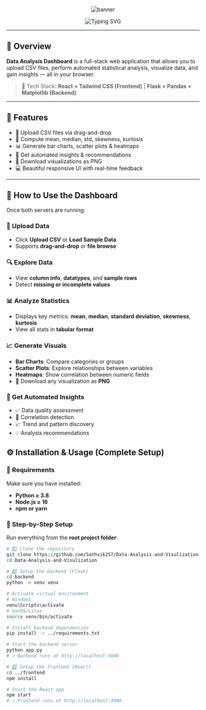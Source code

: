 <!-- Banner -->
<p align="center">
  <img src="https://capsule-render.vercel.app/api?type=waving&color=0:00E5FF,100:7F00FF&height=200&section=header&text=Data%20Analysis%20Dashboard%20📊&fontSize=42&fontAlignY=35&animation=twinkling&fontColor=fff" alt="banner"/>
</p>

<p align="center">
  <img src="https://readme-typing-svg.demolab.com?font=Fira+Code&weight=600&size=22&pause=1200&color=00E5FF&center=true&vCenter=true&width=650&lines=Analyze+CSV+Data+with+Ease;Interactive+Visualizations+%26+Automated+Insights;Built+with+React+%2B+Flask+%2B+Pandas" alt="Typing SVG" />
</p>

---

## 🧠 Overview

**Data Analysis Dashboard** is a full-stack web application that allows you to upload CSV files, perform automated statistical analysis, visualize data, and gain insights — all in your browser.

> 🧩 Tech Stack: **React + Tailwind CSS (Frontend)** | **Flask + Pandas + Matplotlib (Backend)**

---

## 🚀 Features

- 📂 Upload CSV files via drag-and-drop  
- 🧮 Compute mean, median, std, skewness, kurtosis  
- 📊 Generate bar charts, scatter plots & heatmaps  
- 🤖 Get automated insights & recommendations  
- 💾 Download visualizations as PNG  
- 💻 Beautiful responsive UI with real-time feedback  

---
## 🎯 How to Use the Dashboard

Once both servers are running:

### 🧩 Upload Data
- Click **Upload CSV** or **Load Sample Data**  
- Supports **drag-and-drop** or **file browse**

### 🔍 Explore Data
- View **column info**, **datatypes**, and **sample rows**  
- Detect **missing or incomplete values**

### 📊 Analyze Statistics
- Displays key metrics: **mean**, **median**, **standard deviation**, **skewness**, **kurtosis**  
- View all stats in **tabular format**

### 📈 Generate Visuals
- **Bar Charts**: Compare categories or groups  
- **Scatter Plots**: Explore relationships between variables  
- **Heatmaps**: Show correlation between numeric fields  
- 💾 Download any visualization as **PNG**

### 🤖 Get Automated Insights
- ✅ Data quality assessment  
- 🔗 Correlation detection  
- 📈 Trend and pattern discovery  
- 💡 Analysis recommendations

## ⚙️ Installation & Usage (Complete Setup)

### 🧰 Requirements
Make sure you have installed:
- **Python ≥ 3.8**
- **Node.js ≥ 16**
- **npm or yarn**

### 🔧 Step-by-Step Setup
Run everything from the **root project folder**:

```bash
# 1️⃣ Clone the repository
git clone https://github.com/Sathvik257/Data-Analysis-and-Visulization.git
cd Data-Analysis-and-Visulization

# 2️⃣ Setup the backend (Flask)
cd backend
python -m venv venv

# Activate virtual environment
# Windows
venv\Scripts\activate
# macOS/Linux
source venv/bin/activate

# Install backend dependencies
pip install -r ../requirements.txt

# Start the backend server
python app.py
# → Backend runs at http://localhost:5000

# 3️⃣ Setup the frontend (React)
cd ../frontend
npm install

# Start the React app
npm start
# → Frontend runs at http://localhost:3000
